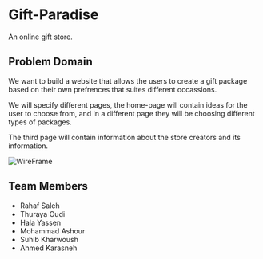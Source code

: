 # Gift-Paradise

An online gift store.

## Problem Domain

We want to build a website that allows the users to create a gift package
based on their own prefrences that suites different occassions.

We will specify different pages, the home-page will contain ideas for the user
to choose from, and in a different page they will be choosing
different types of packages.

The third page will contain information about the store creators
and its information.

![_WireFrame_](assets/WireFrame.png)

## Team Members

* Rahaf Saleh
* Thuraya Oudi
* Hala Yassen
* Mohammad Ashour
* Suhib Kharwoush
* Ahmed Karasneh
